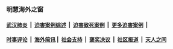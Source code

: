 
### 明慧海外之窗

####  [武汉肺炎](indexes/365.md?t=06131201) &nbsp;|&nbsp;  [迫害案例综述](indexes/328.md?t=06131201) &nbsp;|&nbsp; [迫害致死案例](indexes/277.md?t=06131201)  &nbsp;|&nbsp; [更多迫害案例](indexes/81.md?t=06131201)  &nbsp;|&nbsp; 
####  [时事评论](indexes/19.md?t=06131201) &nbsp;|&nbsp; [海外简讯](indexes/245.md?t=06131201)&nbsp;|&nbsp;  [社会支持](indexes/140.md?t=06131201) &nbsp;|&nbsp; [褒奖决议](indexes/282.md?t=06131201) &nbsp;|&nbsp; [社区报道](indexes/91.md?t=06131201)  &nbsp;|&nbsp; [天人之间](indexes/78.md?t=06131201) 

